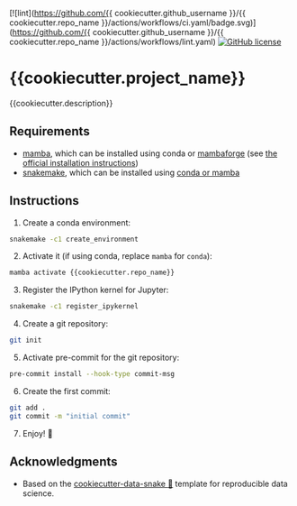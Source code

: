 \[!\[lint\](https://github.com/{{ cookiecutter.github_username }}/{{ cookiecutter.repo_name }}/actions/workflows/ci.yaml/badge.svg)\](https://github.com/{{ cookiecutter.github_username }}/{{ cookiecutter.repo_name }}/actions/workflows/lint.yaml)
[![GitHub license](https://img.shields.io/github/license/%7B%7Bcookiecutter.github_username%7D%7D/%7B%7Bcookiecutter.repo_name%7D%7D.svg)](https://github.com/%7B%7Bcookiecutter.github_username%7D%7D/%7B%7Bcookiecutter.repo_name%7D%7D/blob/master/LICENSE)

# {{cookiecutter.project_name}}

{{cookiecutter.description}}

## Requirements

- [mamba](https://github.com/mamba-org/mamba), which can be installed using conda or [mambaforge](https://github.com/conda-forge/miniforge#mambaforge) (see [the official installation instructions](https://github.com/mamba-org/mamba#installation))
- [snakemake](https://snakemake.github.io), which can be installed using [conda or mamba](https://snakemake.readthedocs.io/en/stable/getting_started/installation.html)

## Instructions

1. Create a conda environment:

```bash
snakemake -c1 create_environment
```

2. Activate it (if using conda, replace `mamba` for `conda`):

```bash
mamba activate {{cookiecutter.repo_name}}
```

3. Register the IPython kernel for Jupyter:

```bash
snakemake -c1 register_ipykernel
```

4. Create a git repository:

```bash
git init
```

5. Activate pre-commit for the git repository:

```bash
pre-commit install --hook-type commit-msg
```

6. Create the first commit:

```bash
git add .
git commit -m "initial commit"
```

7. Enjoy! :rocket:

## Acknowledgments

- Based on the [cookiecutter-data-snake :snake:](https://github.com/martibosch/cookiecutter-data-snake) template for reproducible data science.
